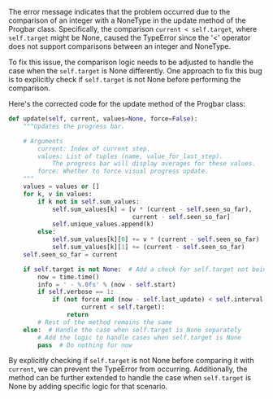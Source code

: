 The error message indicates that the problem occurred due to the comparison of an integer with a NoneType in the update method of the Progbar class. Specifically, the comparison `current < self.target`, where `self.target` might be None, caused the TypeError since the '<' operator does not support comparisons between an integer and NoneType.

To fix this issue, the comparison logic needs to be adjusted to handle the case when the `self.target` is None differently. One approach to fix this bug is to explicitly check if `self.target` is not None before performing the comparison.

Here's the corrected code for the update method of the Progbar class:

```python
def update(self, current, values=None, force=False):
    """Updates the progress bar.

    # Arguments
        current: Index of current step.
        values: List of tuples (name, value_for_last_step).
            The progress bar will display averages for these values.
        force: Whether to force visual progress update.
    """
    values = values or []
    for k, v in values:
        if k not in self.sum_values:
            self.sum_values[k] = [v * (current - self.seen_so_far),
                                  current - self.seen_so_far]
            self.unique_values.append(k)
        else:
            self.sum_values[k][0] += v * (current - self.seen_so_far)
            self.sum_values[k][1] += (current - self.seen_so_far)
    self.seen_so_far = current

    if self.target is not None:  # Add a check for self.target not being None
        now = time.time()
        info = ' - %.0fs' % (now - self.start)
        if self.verbose == 1:
            if (not force and (now - self.last_update) < self.interval and
                    current < self.target):
                return
        # Rest of the method remains the same
    else:  # Handle the case when self.target is None separately
        # Add the logic to handle cases when self.target is None
        pass  # Do nothing for now
```

By explicitly checking if `self.target` is not None before comparing it with `current`, we can prevent the TypeError from occurring. Additionally, the method can be further extended to handle the case when `self.target` is None by adding specific logic for that scenario.
